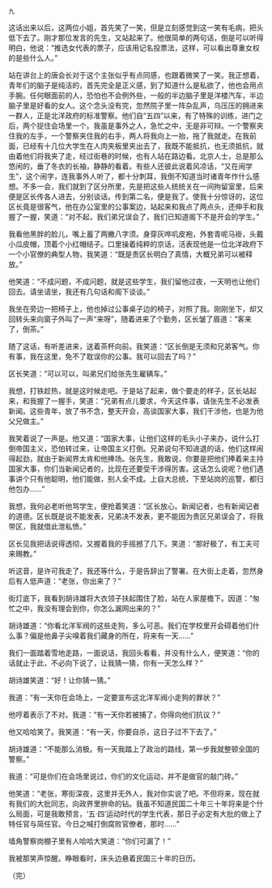     九 

   这话出来以后，这两位小姐，首先笑了一笑，但是立刻感觉到这一笑有毛病，把头低下去了。刚才那位发言的先生，又站起来了。他很简单的两句话，倒是可以听得明白，他说：“推选女代表的票子，应该用记名投票法，这样，可以看出尊重女权的是些什么人。”

   站在讲台上的唐会长对于这个主张似乎有点同感，也跟着微笑了一笑。我正想着，青年们的脑子是纯洁的，首先完全是正义感，到了知道什么是私欲了，他也会用点手腕。任何眼面前的人，恐怕也不会例外些，一般的半边脑子里是洋楼汽车，半边脑子里是好看的女人。这个念头没有完，忽然院子里一阵杂乱声，乌压压的拥进来一群人，正是北洋政府的标准警察。他们自“五四”以来，有了特殊的训练，进门之后，两个捉住会场里一个。我虽是事外之人，急忙之中，无是非可辩。一个警察夹住我的左手，一个警察夹住我的右手，两人将我向上一抬，拖了我就走。在我前面，已经有十几位大学生在人肉夹板里夹出去了，我既不能抵抗，也无须抵抗，就由着他们将我夹了走，经过街巷的时候，也有人站在路边看。北京人士，总是那么悠闲的，垂了冬衣的长袖，静静的看着。有些人还彼此说着风凉话，“又在闹学生”，这个闹字，连我事外人听了，都十分刺耳，我倒不知道当时诸青年作什么感想。不多一会，我们就到了区分所里，先是把这些人统统关在一间拘留室里，后来便是区长传各人进去，分别谈话。传到第二名，便是我了。使我十分惊讶的，这位区长竟是很客气，他在办公室里的公事案边，站起来和我点了两点头，还伸手和我握了一握，笑道：“对不起，我们弟兄误会了，我们已知道阁下不是开会的学生。”

   我看他黑胖的脸儿，嘴上蓄了两撇八字须。身穿灰哗叽皮袍，外套青呢马褂，头戴小瓜皮帽，顶着个小红帽结子。口里操着纯粹的京话，活表现他是一位北洋政府下一个小官僚的典型人物，我笑道：“既是贵区长明白了真情，大概兄弟可以被释放。”

   他笑道：“不成问题，不成问题，就是这些学生，我们留他过夜，一天明也让他们回去。请坐请坐，我还有几句话和阁下谈谈。”

   我坐在旁边一把椅子上，他也掉过公事桌子边的椅子，对照了我。刚刚坐下，却又回转头来向窗子外叫了一声“来呀”，随着进来了个勤务，区长皱了眉道：“客来了，倒茶。”

   随了这话，有听差进来，送着茶杯向前。我笑道：“区长倒是无须和兄弟客气。你有事，我在这里，免不了耽误你的公事。我可以回去了吗？”

   区长笑道：“可以可以，叫弟兄们给张先生雇辆车。”

   我想，打铁趁热，就是这时候走吧。于是站了起来，做个要走的样子，区长站起来，和我握了一握手，笑道：“兄弟有点儿要求，今天这件事，请张先生不必发表新闻。这些青年，放了书不念，整天开会，高谈国家大事，我们干涉他，也是为他父兄做主。”

   我笑着说了一声是。他又道：“国家大事，让他们这样的毛头小子来办，说什么打倒帝国主义，恐怕转过来，让帝国主义打倒。兄弟说句不知进退的话，他们这样闹得起劲，就由于新闻界太肯和他捧场。张先生，我敢说，你要是把他们捧着来主持国家大事，你们当新闻记者的，比现在还要受干涉得厉害。这话怎么说呢？他们遇事讲个只有他聪明，他们能做，别人全不成。上自大总统，下至站岗的巡警，都归他包办……”

   我想，我何必老听他骂学生，便抢着笑道：“区长放心。新闻记者，也有新闻记者的道德。区长既是说不能发表，兄弟决不发表，更不能因为贵区兄弟误会了，将我带区，我就借此泄私愤。”

   区长见我把话说得透彻，又握着我的手摇撼了几下。笑道：“那好极了，有工夫可来赐教。”

   听这音，是许可我走了，我还等什么，于是告辞出了警署。在大街上走着，忽然身后有人低声道：“老张，你出来了？”

   街灯底下，我看到胡诗雄将大衣领子扶起围住了脸，站在人家屋檐下。因道：“匆忙之中，我没有理会到你，你怎么漏网出来的？”

   胡诗雄道：“你看北洋军阀的这些走狗，多么可恶。我们在学校里开会碍着他们什么事？偏是他鼻子尖嗅着我们藏身的所在，将来有一天……”

   我们一面踏着雪地走路，一面说话，我回头看看，并没有什么人，便笑道：“你的话就止于此，不必向下说了，让我猜一猜，你有一天怎么样？”

   胡诗雄笑道：“好！让你猜一猜。”

   我道：“有一天你在会场上，一定要宣布这北洋军阀小走狗的罪状？”

   他哼着表示了不对。我道：“有一天你若被捕了，你得向他们抗议？”

   他又哈哈笑了。我笑道：“有一天，你要自杀，这日子过不下去了。”

   胡诗雄道：“不能那么消极。有一天我踏上了政治的路线，第一步我就整顿全国的警察。”

   我道：“可是你们在会场里说过，你们的文化运动，并不是做官的敲门砖。”

   他笑道：“老张，寒街深夜，这里并无外人，我对你实说了吧。不但将来，现在就有我们的大批同志，向政界里拚命的钻。我虽不知道民国二十年三十年将来是个什么局面，可是我敢预言，‘五·四’运动时代的学生代表，那日子必定有大批的做上了特任官与简任官。今日之喊打倒腐败官僚者，那时……”

   墙角警察岗棚子里有人哈哈大笑道：“你们可漏了！”

   我被那笑声惊醒。睁眼看时，床头边悬着民国三十年的日历。

   （完）

